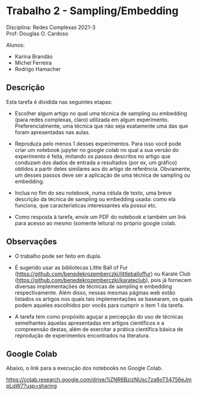 # Trabalho 2 - Sampling/Embedding

Disciplina: Redes Complexas 2021-3 </br>
Prof: Douglas O. Cardoso

Alunos:

* Karina Brandão
* Michel Ferreira
* Rodrigo Hamacher

## Descrição

Esta tarefa é dividida nas seguintes etapas:

* Escolher algum artigo no qual uma técnica de sampling ou embedding (para redes complexas, claro) utilizada em algum experimento. Preferencialmente, uma técnica que não seja exatamente uma das que foram apresentadas nas aulas.

* Reproduza pelo menos 1 desses experimentos. Para isso você pode criar um notebook jupyter no google colab no qual a sua versão do experimento é feita, imitando os passos descritos no artigo que conduzam dos dados de entrada a resultados (por ex, um gráfico) obtidos a partir deles similares aos do artigo de referência. Obviamente, um desses passos deve ser a aplicação de uma técnica de sampling ou embedding.

* Inclua no fim do seu notebook, numa célula de texto, uma breve descrição da técnica de sampling ou embedding usada: como ela funciona, que características interessantes ela possui etc.

* Como resposta à tarefa, envie um PDF do notebook e também um link para acesso ao mesmo (somente leitura) no próprio google colab.

## Observações

* O trabalho pode ser feito em dupla.

* É sugerido usar as bibliotecas Little Ball of Fur (<https://github.com/benedekrozemberczki/littleballoffur>) ou Karate Club (<https://github.com/benedekrozemberczki/karateclub>), pois já fornecem diversas implementações de técnicas de sampling e embedding respectivamente. Além disso, nessas mesmas páginas web estão listados os artigos nos quais tais implementações se basearam, os quais podem aqueles escolhidos por vocês para cumprir o item 1 da tarefa.

* A tarefa tem como propósito aguçar a percepção do uso de técnicas semelhantes àquelas apresentadas em artigos científicos e a compreensão destas, além de exercitar a prática científica básica de reprodução de experimentos encontrados na literatura.


## Google Colab

Abaixo, o link para a execução dos notebooks no Google Colab.

https://colab.research.google.com/drive/1iZNR6BzjzNUsc7za8oT54756eJmpLqW7?usp=sharing
